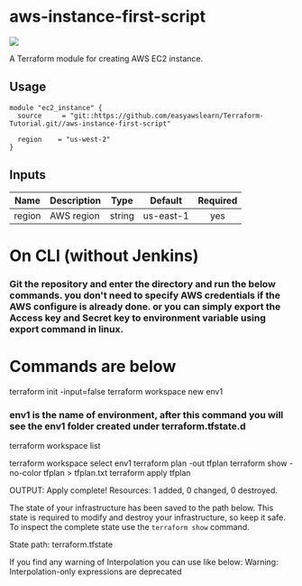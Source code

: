 # aws-instance-first-script

![](https://github.com/easyawslearn/Terraform-Tutorial/workflows/terraform-tutorials-ci/badge.svg)

A Terraform module for creating AWS EC2 instance.

## Usage

```hcl
module "ec2_instance" {
  source     = "git::https://github.com/easyawslearn/Terraform-Tutorial.git//aws-instance-first-script"

  region    = "us-west-2"
}
```

## Inputs

| Name | Description | Type | Default | Required |
|------|-------------|:----:|:-----:|:-----:|
| region | AWS region | string | us-east-1 | yes |



# On CLI (without Jenkins)           

### Git the repository and enter the directory and run the below commands. you don't need to specify AWS credentials if the AWS configure is already done. or you can simply export the Access key and Secret key to environment variable using export command in linux.

# Commands are below

terraform init -input=false
terraform workspace new env1                    

### env1 is the name of environment, after this command you will see the env1 folder created under terraform.tfstate.d
terraform workspace list

terraform workspace select env1
terraform plan -out tfplan
terraform show -no-color tfplan > tfplan.txt
terraform apply tfplan


OUTPUT:
Apply complete! Resources: 1 added, 0 changed, 0 destroyed.

The state of your infrastructure has been saved to the path
below. This state is required to modify and destroy your
infrastructure, so keep it safe. To inspect the complete state
use the `terraform show` command.

State path: terraform.tfstate


If you find any warning of Interpolation you can use like below: 
Warning: Interpolation-only expressions are deprecated


